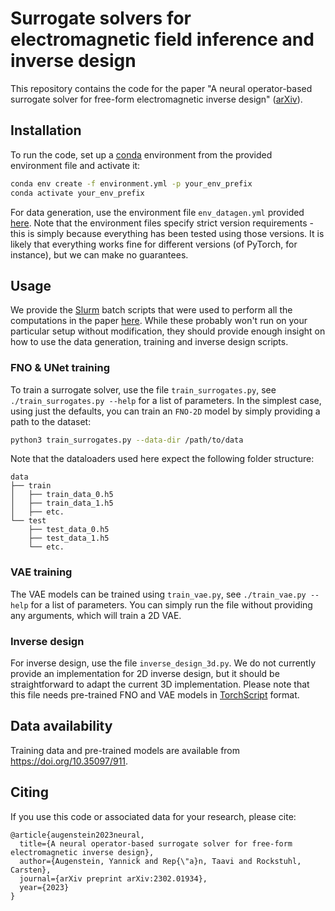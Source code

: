 # Surrogate solvers for electromagnetic field inference and inverse design

This repository contains the code for the paper "A neural operator-based surrogate solver for free-form electromagnetic inverse design" ([arXiv](https://arxiv.org/abs/2302.01934)).

## Installation

To run the code, set up a [conda](https://docs.conda.io/en/latest/) environment from the provided environment file and activate it:

```bash
conda env create -f environment.yml -p your_env_prefix
conda activate your_env_prefix
```

For data generation, use the environment file `env_datagen.yml` provided [here](./data_generation/).
Note that the environment files specify strict version requirements - this is simply because everything has been tested using those versions.
It is likely that everything works fine for different versions (of PyTorch, for instance), but we can make no guarantees.

## Usage

We provide the [Slurm](https://slurm.schedmd.com/documentation.html) batch scripts that were used to perform all the computations in the paper [here](./slurm/).
While these probably won't run on your particular setup without modification, they should provide enough insight on how to use the data generation, training and inverse design scripts.

### FNO & UNet training

To train a surrogate solver, use the file `train_surrogates.py`, see `./train_surrogates.py --help` for a list of parameters.
In the simplest case, using just the defaults, you can train an `FNO-2D` model by simply providing a path to the dataset:
```bash
python3 train_surrogates.py --data-dir /path/to/data
```
Note that the dataloaders used here expect the following folder structure:
```
data
├── train
│   ├── train_data_0.h5
│   ├── train_data_1.h5
│   ├── etc.
└── test
    ├── test_data_0.h5
    ├── test_data_1.h5
    └── etc.
```

### VAE training

The VAE models can be trained using `train_vae.py`, see `./train_vae.py --help` for a list of parameters.
You can simply run the file without providing any arguments, which will train a 2D VAE.

### Inverse design

For inverse design, use the file `inverse_design_3d.py`.
We do not currently provide an implementation for 2D inverse design, but it should be straightforward to adapt the current 3D implementation.
Please note that this file needs pre-trained FNO and VAE models in [TorchScript](https://pytorch.org/docs/stable/jit.html) format.


## Data availability

Training data and pre-trained models are available from <https://doi.org/10.35097/911>.

## Citing

If you use this code or associated data for your research, please cite:

```
@article{augenstein2023neural,
  title={A neural operator-based surrogate solver for free-form electromagnetic inverse design},
  author={Augenstein, Yannick and Rep{\"a}n, Taavi and Rockstuhl, Carsten},
  journal={arXiv preprint arXiv:2302.01934},
  year={2023}
}
```
